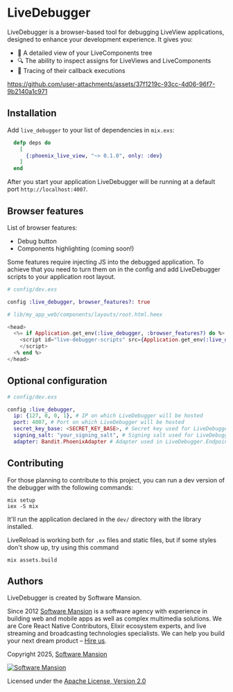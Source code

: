 # LiveDebugger

LiveDebugger is a browser-based tool for debugging LiveView applications, designed to enhance your development experience. It gives you:
- :deciduous_tree: A detailed view of your LiveComponents tree
- :mag: The ability to inspect assigns for LiveViews and LiveComponents
- :link: Tracing of their callback executions

https://github.com/user-attachments/assets/37f1219c-93cc-4d06-96f7-9b2140a1c971

## Installation

Add `live_debugger` to your list of dependencies in `mix.exs`:

```elixir
  defp deps do
    [
      {:phoenix_live_view, "~> 0.1.0", only: :dev}
    ]
  end
```

After you start your application LiveDebugger will be running at a default port `http://localhost:4007`.

## Browser features

List of browser features:

- Debug button
- Components highlighting (coming soon!)

Some features require injecting JS into the debugged application. To achieve that you need to turn them on in the config and add LiveDebugger scripts to your application root layout.

```elixir
# config/dev.exs

config :live_debugger, browser_features?: true
```

```elixir
# lib/my_app_web/components/layouts/root.html.heex

<head>
  <%= if Application.get_env(:live_debugger, :browser_features?) do %>
    <script id="live-debugger-scripts" src={Application.get_env(:live_debugger, :assets_url)}>
    </script>
  <% end %>
</head>
```

## Optional configuration

```elixir
# config/dev.exs

config :live_debugger,
  ip: {127, 0, 0, 1}, # IP on which LiveDebugger will be hosted
  port: 4007, # Port on which LiveDebugger will be hosted
  secret_key_base: <SECRET_KEY_BASE>, # Secret key used for LiveDebugger.Endpoint
  signing_salt: "your_signing_salt", # Signing salt used for LiveDebugger.Endpoint
  adapter: Bandit.PhoenixAdapter # Adapter used in LiveDebugger.Endpoint
```

## Contributing

For those planning to contribute to this project, you can run a dev version of the debugger with the following commands:

```console
mix setup
iex -S mix
```

It'll run the application declared in the `dev/` directory with the library installed.

LiveReload is working both for `.ex` files and static files, but if some styles don't show up, try using this command

```console
mix assets.build
```

## Authors

LiveDebugger is created by Software Mansion.

Since 2012 [Software Mansion](https://swmansion.com/?utm_source=git&utm_medium=readme&utm_campaign=livedebugger) is a software agency with experience in building web and mobile apps as well as complex multimedia solutions. We are Core React Native Contributors, Elixir ecosystem experts, and live streaming and broadcasting technologies specialists. We can help you build your next dream product – [Hire us](https://swmansion.com/contact/projects).

Copyright 2025, [Software Mansion](https://swmansion.com/?utm_source=git&utm_medium=readme&utm_campaign=livedebugger)

[![Software Mansion](https://logo.swmansion.com/logo?color=white&variant=desktop&width=200&tag=livedebugger-github)](https://swmansion.com/?utm_source=git&utm_medium=readme&utm_campaign=livedebugger)

Licensed under the [Apache License, Version 2.0](LICENSE)
